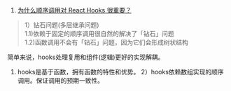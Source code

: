 1. [为什么顺序调用对 React Hooks 很重要？](https://overreacted.io/zh-hans/why-do-hooks-rely-on-call-order/)
> 1）钻石问题(多层继承问题)   
> 1.1)依赖于固定的顺序调用很自然的解决了「钻石」问题   
> 1.2)函数调用不会有「钻石」问题，因为它们会形成树状结构

简单来说，hooks处理复用和组件(逻辑)更好的实现解耦。
1) hooks是基于函数，拥有函数的特性和优势。
2）hooks依赖数组实现的顺序调用。保证调用的预期一致性。